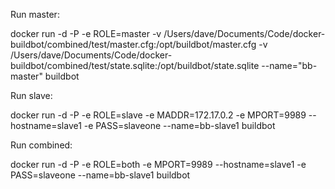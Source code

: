Run master:

docker run -d -P -e ROLE=master -v /Users/dave/Documents/Code/docker-buildbot/combined/test/master.cfg:/opt/buildbot/master.cfg -v /Users/dave/Documents/Code/docker-buildbot/combined/test/state.sqlite:/opt/buildbot/state.sqlite --name="bb-master" buildbot

Run slave:

docker run -d -P -e ROLE=slave -e MADDR=172.17.0.2 -e MPORT=9989 --hostname=slave1 -e PASS=slaveone --name=bb-slave1 buildbot

Run combined:

docker run -d -P -e ROLE=both -e MPORT=9989 --hostname=slave1 -e PASS=slaveone --name=bb-slave1 buildbot

